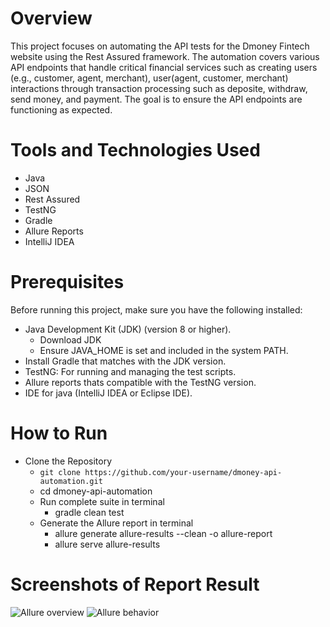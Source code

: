 # Overview
This project focuses on automating the API tests for the Dmoney Fintech website using the Rest Assured framework. The automation covers various API endpoints that handle critical financial services such as creating users (e.g., customer, agent, merchant), user(agent, customer, merchant) interactions through transaction processing such as deposite, withdraw, send money, and payment. The goal is to ensure the API endpoints are functioning as expected.

# Tools and Technologies Used
- Java
- JSON
- Rest Assured 
- TestNG
- Gradle
- Allure Reports
- IntelliJ IDEA

# Prerequisites
Before running this project, make sure you have the following installed:
- Java Development Kit (JDK) (version 8 or higher).
  - Download JDK
  - Ensure JAVA_HOME is set and included in the system PATH.
- Install Gradle that matches with the JDK version.
- TestNG: For running and managing the test scripts.
- Allure reports thats compatible with the TestNG version.
- IDE for java (IntelliJ IDEA or Eclipse IDE).

# How to Run
- Clone the Repository
  - ```git clone https://github.com/your-username/dmoney-api-automation.git```
  - cd dmoney-api-automation
  - Run complete suite in terminal
    - gradle clean test
  - Generate the Allure report in terminal
    - allure generate allure-results --clean -o allure-report
    - allure serve allure-results

# Screenshots of Report Result
![Allure overview](https://i.postimg.cc/GhxK5SGT/allure-overview-restassured.png)
![Allure behavior](https://i.postimg.cc/4dcbb8Xd/allure-behavior-restassured.png)


      
